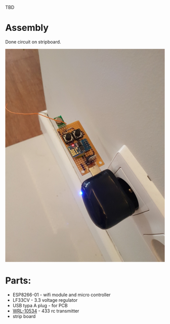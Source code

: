 TBD

# Assembly
Done circuit on stripboard. 

![Stripboard prototype photo](./assembly_stripboard_small.jpg "Stripboard prototype")

# Parts:

* ESP8266-01 - wifi module and micro controller
* LF33CV - 3.3 voltage regulator
* USB typa A plug - for PCB
* [WRL-10534](https://www.sparkfun.com/products/10534) - 433 rc transmitter
* strip board
